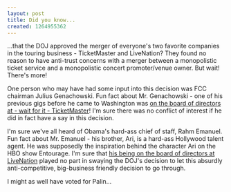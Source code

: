 ```yaml
--- 
layout: post
title: Did you know...
created: 1264955362
---
```

<p>...that the DOJ approved the merger of everyone's two favorite companies in the touring business - TicketMaster and LiveNation?  They found no reason to have anti-trust concerns with a merger between a monopolistic ticket service and a monopolistic concert promoter/venue owner.  But wait!  There's more!</p>

<p>One person who may have had some input into this decision was FCC chairman Julius Genachowski.  Fun fact about Mr. Genachowski - one of his previous gigs before he came to Washington was <a href="http://en.wikipedia.org/wiki/Julius_Genachowski">on the board of directors at - wait for it - TicketMaster</a>!  I'm sure there was no conflict of interest if he did in fact have a say in this decision.</p>

<p>I'm sure we've all heard of Obama's hard-ass chief of staff, Rahm Emanuel.  Fun fact about Mr. Emanuel - his brother, Ari, is a hard-ass Hollywood talent agent.  He was supposedly the inspiration behind the character Ari on the HBO show Entourage.  I'm sure that <a href="http://en.wikipedia.org/wiki/Ari_Emanuel">his being on the board of directors at LiveNation</a> played no part in swaying the DOJ's decision to let this absurdly anti-competitive, big-business friendly decision to go through.</p>

<p>I might as well have voted for Palin...</p>

